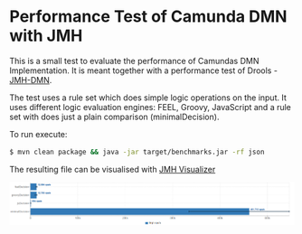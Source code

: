 # Performance Test of Camunda DMN with JMH

This is a small test to evaluate the performance of Camundas DMN Implementation. It is meant together with a performance test of Drools - [JMH-DMN](https://github.com/DennisRippinger/jmh-drools). 

The test uses a rule set which does simple logic operations on the input. It uses different logic evaluation engines: FEEL, Groovy, JavaScript and a rule set with does just a plain comparison (minimalDecision).

To run execute:

```bash
$ mvn clean package && java -jar target/benchmarks.jar -rf json
```

The resulting file can be visualised with [JMH Visualizer](http://jmh.morethan.io)

![Drools Result](img/jmh_result.png "Result of Drools")
